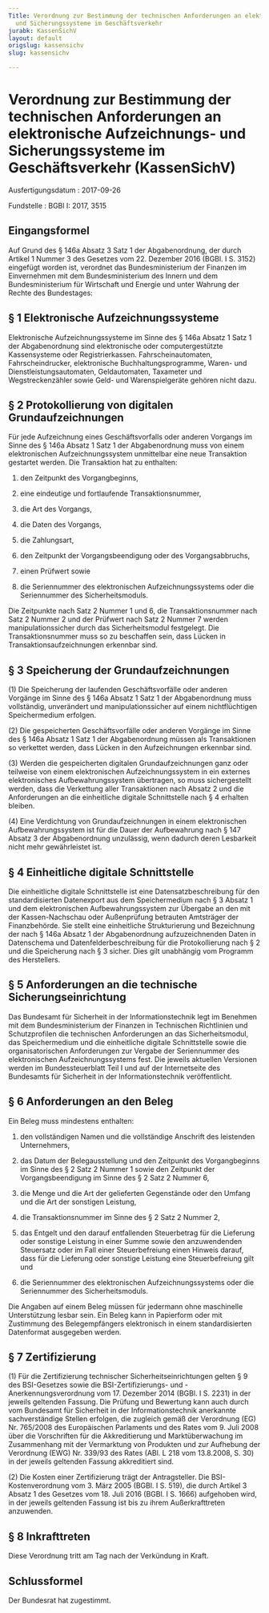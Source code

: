 ```yaml
---
Title: Verordnung zur Bestimmung der technischen Anforderungen an elektronische Aufzeichnungs-
  und Sicherungssysteme im Geschäftsverkehr
jurabk: KassenSichV
layout: default
origslug: kassensichv
slug: kassensichv

---
```


# Verordnung zur Bestimmung der technischen Anforderungen an elektronische Aufzeichnungs- und Sicherungssysteme im Geschäftsverkehr (KassenSichV)

Ausfertigungsdatum
:   2017-09-26

Fundstelle
:   BGBl I: 2017, 3515

[^BJNR351500017_01]:     Notifiziert gemäß der Richtlinie (EU) 2015/1535 des Europäischen
    Parlaments und des Rates vom 9. September 2015 über ein
    Informationsverfahren auf dem Gebiet der technischen Vorschriften und
    der Vorschriften für die Dienste der Informationsgesellschaft (ABl. L
    241 vom 17.9.2015, S. 1).


## Eingangsformel

Auf Grund des § 146a Absatz 3 Satz 1 der Abgabenordnung, der durch
Artikel 1 Nummer 3 des Gesetzes vom 22. Dezember 2016 (BGBl. I S.
3152) eingefügt worden ist, verordnet das Bundesministerium der
Finanzen im Einvernehmen mit dem Bundesministerium des Innern und dem
Bundesministerium für Wirtschaft und Energie und unter Wahrung der
Rechte des Bundestages:


## § 1 Elektronische Aufzeichnungssysteme

Elektronische Aufzeichnungssysteme im Sinne des § 146a Absatz 1 Satz 1
der Abgabenordnung sind elektronische oder computergestützte
Kassensysteme oder Registrierkassen. Fahrscheinautomaten,
Fahrscheindrucker, elektronische Buchhaltungsprogramme, Waren- und
Dienstleistungsautomaten, Geldautomaten, Taxameter und
Wegstreckenzähler sowie Geld- und Warenspielgeräte gehören nicht dazu.


## § 2 Protokollierung von digitalen Grundaufzeichnungen

Für jede Aufzeichnung eines Geschäftsvorfalls oder anderen Vorgangs im
Sinne des § 146a Absatz 1 Satz 1 der Abgabenordnung muss von einem
elektronischen Aufzeichnungssystem unmittelbar eine neue Transaktion
gestartet werden. Die Transaktion hat zu enthalten:

1.  den Zeitpunkt des Vorgangbeginns,


2.  eine eindeutige und fortlaufende Transaktionsnummer,


3.  die Art des Vorgangs,


4.  die Daten des Vorgangs,


5.  die Zahlungsart,


6.  den Zeitpunkt der Vorgangsbeendigung oder des Vorgangsabbruchs,


7.  einen Prüfwert sowie


8.  die Seriennummer des elektronischen Aufzeichnungssystems oder die
    Seriennummer des Sicherheitsmoduls.



Die Zeitpunkte nach Satz 2 Nummer 1 und 6, die Transaktionsnummer nach
Satz 2 Nummer 2 und der Prüfwert nach Satz 2 Nummer 7 werden
manipulationssicher durch das Sicherheitsmodul festgelegt. Die
Transaktionsnummer muss so zu beschaffen sein, dass Lücken in
Transaktionsaufzeichnungen erkennbar sind.


## § 3 Speicherung der Grundaufzeichnungen

(1) Die Speicherung der laufenden Geschäftsvorfälle oder anderen
Vorgänge im Sinne des § 146a Absatz 1 Satz 1 der Abgabenordnung muss
vollständig, unverändert und manipulationssicher auf einem
nichtflüchtigen Speichermedium erfolgen.

(2) Die gespeicherten Geschäftsvorfälle oder anderen Vorgänge im Sinne
des § 146a Absatz 1 Satz 1 der Abgabenordnung müssen als Transaktionen
so verkettet werden, dass Lücken in den Aufzeichnungen erkennbar sind.

(3) Werden die gespeicherten digitalen Grundaufzeichnungen ganz oder
teilweise von einem elektronischen Aufzeichnungssystem in ein externes
elektronisches Aufbewahrungssystem übertragen, so muss sichergestellt
werden, dass die Verkettung aller Transaktionen nach Absatz 2 und die
Anforderungen an die einheitliche digitale Schnittstelle nach § 4
erhalten bleiben.

(4) Eine Verdichtung von Grundaufzeichnungen in einem elektronischen
Aufbewahrungssystem ist für die Dauer der Aufbewahrung nach § 147
Absatz 3 der Abgabenordnung unzulässig, wenn dadurch deren Lesbarkeit
nicht mehr gewährleistet ist.


## § 4 Einheitliche digitale Schnittstelle

Die einheitliche digitale Schnittstelle ist eine Datensatzbeschreibung
für den standardisierten Datenexport aus dem Speichermedium nach § 3
Absatz 1 und dem elektronischen Aufbewahrungssystem zur Übergabe an
den mit der Kassen-Nachschau oder Außenprüfung betrauten Amtsträger
der Finanzbehörde. Sie stellt eine einheitliche Strukturierung und
Bezeichnung der nach § 146a Absatz 1 der Abgabenordnung
aufzuzeichnenden Daten in Datenschema und Datenfelderbeschreibung für
die Protokollierung nach § 2 und die Speicherung nach § 3 sicher. Dies
gilt unabhängig vom Programm des Herstellers.


## § 5 Anforderungen an die technische Sicherungseinrichtung

Das Bundesamt für Sicherheit in der Informationstechnik legt im
Benehmen mit dem Bundesministerium der Finanzen in Technischen
Richtlinien und Schutzprofilen die technischen Anforderungen an das
Sicherheitsmodul, das Speichermedium und die einheitliche digitale
Schnittstelle sowie die organisatorischen Anforderungen zur Vergabe
der Seriennummer des elektronischen Aufzeichnungssystems fest. Die
jeweils aktuellen Versionen werden im Bundessteuerblatt Teil I und auf
der Internetseite des Bundesamts für Sicherheit in der
Informationstechnik veröffentlicht.


## § 6 Anforderungen an den Beleg

Ein Beleg muss mindestens enthalten:

1.  den vollständigen Namen und die vollständige Anschrift des leistenden
    Unternehmers,


2.  das Datum der Belegausstellung und den Zeitpunkt des Vorgangbeginns im
    Sinne des § 2 Satz 2 Nummer 1 sowie den Zeitpunkt der
    Vorgangsbeendigung im Sinne des § 2 Satz 2 Nummer 6,


3.  die Menge und die Art der gelieferten Gegenstände oder den Umfang und
    die Art der sonstigen Leistung,


4.  die Transaktionsnummer im Sinne des § 2 Satz 2 Nummer 2,


5.  das Entgelt und den darauf entfallenden Steuerbetrag für die Lieferung
    oder sonstige Leistung in einer Summe sowie den anzuwendenden
    Steuersatz oder im Fall einer Steuerbefreiung einen Hinweis darauf,
    dass für die Lieferung oder sonstige Leistung eine Steuerbefreiung
    gilt und


6.  die Seriennummer des elektronischen Aufzeichnungssystems oder die
    Seriennummer des Sicherheitsmoduls.



Die Angaben auf einem Beleg müssen für jedermann ohne maschinelle
Unterstützung lesbar sein. Ein Beleg kann in Papierform oder mit
Zustimmung des Belegempfängers elektronisch in einem standardisierten
Datenformat ausgegeben werden.


## § 7 Zertifizierung

(1) Für die Zertifizierung technischer Sicherheitseinrichtungen gelten
§ 9 des BSI-Gesetzes sowie die BSI-Zertifizierungs- und
-Anerkennungsverordnung vom 17. Dezember 2014 (BGBl. I S. 2231) in der
jeweils geltenden Fassung. Die Prüfung und Bewertung kann auch durch
vom Bundesamt für Sicherheit in der Informationstechnik anerkannte
sachverständige Stellen erfolgen, die zugleich gemäß der Verordnung
(EG) Nr. 765/2008 des Europäischen Parlaments und des Rates vom 9.
Juli 2008 über die Vorschriften für die Akkreditierung und
Marktüberwachung im Zusammenhang mit der Vermarktung von Produkten und
zur Aufhebung der Verordnung (EWG) Nr. 339/93 des Rates (ABl. L 218
vom 13.8.2008, S. 30) in der jeweils geltenden Fassung akkreditiert
sind.

(2) Die Kosten einer Zertifizierung trägt der Antragsteller. Die BSI-
Kostenverordnung vom 3. März 2005 (BGBl. I S. 519), die durch Artikel
3 Absatz 1 des Gesetzes vom 18. Juli 2016 (BGBl. I S. 1666) aufgehoben
wird, in der jeweils geltenden Fassung ist bis zu ihrem
Außerkrafttreten anzuwenden.


## § 8 Inkrafttreten

Diese Verordnung tritt am Tag nach der Verkündung in Kraft.


## Schlussformel

Der Bundesrat hat zugestimmt.

